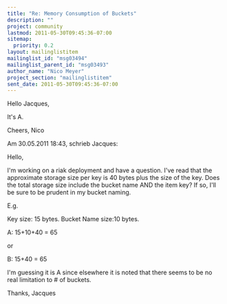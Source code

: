 ```yaml
---
title: "Re: Memory Consumption of Buckets"
description: ""
project: community
lastmod: 2011-05-30T09:45:36-07:00
sitemap:
  priority: 0.2
layout: mailinglistitem
mailinglist_id: "msg03494"
mailinglist_parent_id: "msg03493"
author_name: "Nico Meyer"
project_section: "mailinglistitem"
sent_date: 2011-05-30T09:45:36-07:00
---
```


Hello Jacques,

It's A.

Cheers,
Nico

Am 30.05.2011 18:43, schrieb Jacques:

Hello,

I'm working on a riak deployment and have a question. I've read that 
the approximate storage size per key is 40 bytes plus the size of the 
key. Does the total storage size include the bucket name AND the item 
key? If so, I'll be sure to be prudent in my bucket naming.


E.g.

Key size: 15 bytes. Bucket Name size:10 bytes.

A: 15+10+40 = 65

or

B: 15+40 = 65

I'm guessing it is A since elsewhere it is noted that there seems to 
be no real limitation to # of buckets.


Thanks,
Jacques

